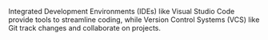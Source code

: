 Integrated Development Environments (IDEs) like Visual Studio Code provide tools to streamline coding, while Version Control Systems (VCS) like Git track changes and collaborate on projects.
